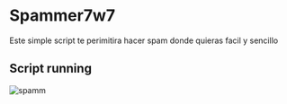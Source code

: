 # Spammer7w7
Este simple script te perimitira hacer spam donde quieras facil y sencillo

## Script running
![spamm](https://user-images.githubusercontent.com/52461757/116806922-c55f5200-aaf5-11eb-8fe5-08ab6da5279e.gif)

